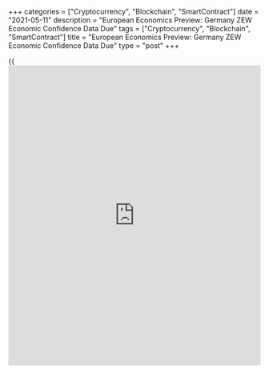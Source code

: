 +++
categories = ["Cryptocurrency", "Blockchain", "SmartContract"]
date = "2021-05-11"
description = "European Economics Preview: Germany ZEW Economic Confidence Data Due"
tags = ["Cryptocurrency", "Blockchain", "SmartContract"]
title = "European Economics Preview: Germany ZEW Economic Confidence Data Due"
type = "post"
+++

{{<iframe id="large-banner" src="https://www.bounty.group/#slide=10.0" width="100%" height="600" scrolling="no" style="border: 0px solid rgb(216, 221, 230); border-radius: 3px;">}}

Economic confidence survey data from Germany is due on Tuesday,
headlining a light day for the European economic [news](https://www.letsplayfx.com/blog/forex-news-website/).

At 2.00 am ET, Destatis releases Germany's wholesale prices for April.
Prices had increased 4.4 percent annually in March.

At 3.00 am ET, consumer price figures are due from the Czech Republic
and Hungary. The Czech inflation is forecast to rise to 2.7 percent in
April from 2.3 percent in March.

Hungary's inflation is seen at 5 percent in April versus 3.7 percent in
March.

At 4.00 am ET, Italy's statistical office Istat is scheduled to release
industrial production for March. Economists forecast output to grow 0.4
percent on month, following a 0.2 percent rise in February.

At 5.00 am ET, Germany's ZEW economic confidence survey data is due. The
economic sentiment index is seen at 72 in May versus 70.7 in April.

For comments and feedback [contact](https://www.playgroundfx.com/contact/): editorial@rtt[news](https://www.letsplayfx.com/blog/forex-news-website/).com

[Economic News][1]

 **What parts of the world are seeing the best (and worst) economic
performances lately? Click[here][2] to check out our [Econ Scorecard][2]
and find out! See up-to-the-moment [ranking](https://www.playgroundfx.com/blog/crypto-exchange-ranking/)s for the best and worst
performers in [GDP][3], [unemployment rate][4], [inflation][2] and much
more.**

   1. www.rtt[news](https://www.letsplayfx.com/blog/forex-news-website/).com/Content/EconomicNews.aspx
   2. www.rtt[news](https://www.letsplayfx.com/blog/forex-news-website/).com/economic-scorecard/world-rank/CPI/highest-performance.aspx
   3. www.rtt[news](https://www.letsplayfx.com/blog/forex-news-website/).com/economic-scorecard/world-rank/GDP/highest-performance.aspx
   4. www.rtt[news](https://www.letsplayfx.com/blog/forex-news-website/).com/economic-scorecard/world-rank/unemployment-rate/lowest-performance.aspx